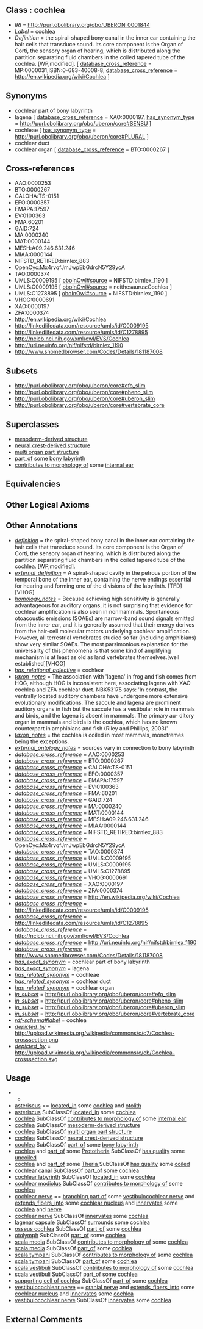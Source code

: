 
## Class : cochlea

 * *IRI* = http://purl.obolibrary.org/obo/UBERON_0001844
 * *Label* = cochlea
 * *Definition* = the spiral-shaped bony canal in the inner ear containing the hair cells that transduce sound. Its core component is the Organ of Corti, the sensory organ of hearing, which is distributed along the partition separating fluid chambers in the coiled tapered tube of the cochlea. [WP,modified]. [ [database_cross_reference](../../ef/oboInOwl#hasDbXref.md) = MP:0000031,ISBN:0-683-40008-8, [database_cross_reference](../../ef/oboInOwl#hasDbXref.md) = http://en.wikipedia.org/wiki/Cochlea ]

## Synonyms

 * cochlear part of bony labyrinth
 * lagena [ [database_cross_reference](../../ef/oboInOwl#hasDbXref.md) = XAO:0000197, [has_synonym_type](../../pe/oboInOwl#hasSynonymType.md) = http://purl.obolibrary.org/obo/uberon/core#SENSU ]
 * cochleae [ [has_synonym_type](../../pe/oboInOwl#hasSynonymType.md) = http://purl.obolibrary.org/obo/uberon/core#PLURAL ]
 * cochlear duct
 * cochlear organ [ [database_cross_reference](../../ef/oboInOwl#hasDbXref.md) = BTO:0000267 ]

## Cross-references

 * AAO:0000253
 * BTO:0000267
 * CALOHA:TS-0151
 * EFO:0000357
 * EMAPA:17597
 * EV:0100363
 * FMA:60201
 * GAID:724
 * MA:0000240
 * MAT:0000144
 * MESH:A09.246.631.246
 * MIAA:0000144
 * NIFSTD_RETIRED:birnlex_883
 * OpenCyc:Mx4rvqfJmJwpEbGdrcN5Y29ycA
 * TAO:0000374
 * UMLS:C0009195 [ [oboInOwl#source](../../ce/oboInOwl#source.md) = NIFSTD:birnlex_1190 ]
 * UMLS:C0009195 [ [oboInOwl#source](../../ce/oboInOwl#source.md) = ncithesaurus:Cochlea ]
 * UMLS:C1278895 [ [oboInOwl#source](../../ce/oboInOwl#source.md) = NIFSTD:birnlex_1190 ]
 * VHOG:0000691
 * XAO:0000197
 * ZFA:0000374
 * http://en.wikipedia.org/wiki/Cochlea
 * http://linkedlifedata.com/resource/umls/id/C0009195
 * http://linkedlifedata.com/resource/umls/id/C1278895
 * http://ncicb.nci.nih.gov/xml/owl/EVS/Cochlea
 * http://uri.neuinfo.org/nif/nifstd/birnlex_1190
 * http://www.snomedbrowser.com/Codes/Details/181187008

## Subsets

 * http://purl.obolibrary.org/obo/uberon/core#efo_slim
 * http://purl.obolibrary.org/obo/uberon/core#pheno_slim
 * http://purl.obolibrary.org/obo/uberon/core#uberon_slim
 * http://purl.obolibrary.org/obo/uberon/core#vertebrate_core

## Superclasses

 * [mesoderm-derived structure](../../UBERON/20/UBERON_0004120.md)
 * [neural crest-derived structure](../../UBERON/13/UBERON_0010313.md)
 * [multi organ part structure](../../UBERON/21/UBERON_0034921.md)
 * [part_of](../../BFO/50/BFO_0000050.md) some [bony labyrinth](../../UBERON/39/UBERON_0001839.md)
 * [contributes to morphology of](../../RO/33/RO_0002433.md) some [internal ear](../../UBERON/46/UBERON_0001846.md)

## Equivalencies


## Other Logical Axioms


## Other Annotations

 * *[definition](../../IAO/15/IAO_0000115.md)* = the spiral-shaped bony canal in the inner ear containing the hair cells that transduce sound. Its core component is the Organ of Corti, the sensory organ of hearing, which is distributed along the partition separating fluid chambers in the coiled tapered tube of the cochlea. [WP,modified].
 * *[external_definition](../../UBPROP/01/UBPROP_0000001.md)* = A spiral-shaped cavity in the petrous portion of the temporal bone of the inner ear, containing the nerve endings essential for hearing and forming one of the divisions of the labyrinth. [TFD][VHOG]
 * *[homology_notes](../../UBPROP/03/UBPROP_0000003.md)* = Because achieving high sensitivity is generally advantageous for auditory organs, it is not surprising that evidence for cochlear amplification is also seen in nonmammals. Spontaneous otoacoustic emissions (SOAEs) are narrow-band sound signals emitted from the inner ear, and it is generally assumed that their energy derives from the hair-cell molecular motors underlying cochlear amplification. However, all terrestrial vertebrates studied so far (including amphibians) show very similar SOAEs. The most parsimonious explanation for the universality of this phenomena is that some kind of amplifying mechanism is at least as old as land vertebrates themselves.[well established][VHOG]
 * *[has_relational_adjective](../../UBPROP/07/UBPROP_0000007.md)* = cochlear
 * *[taxon_notes](../../UBPROP/08/UBPROP_0000008.md)* = The association with 'lagena' in frog and fish comes from HOG, although HOG is inconsistent here, associating lagena with XAO cochlea and ZFA cochlear duct. NBK53175 says: 'In contrast, the ventrally located auditory chambers have undergone more extensive evolutionary modifications. The saccule and lagena are prominent auditory organs in fish but the saccule has a vestibular role in mammals and birds, and the lagena is absent in mammals. The primary au- ditory organ in mammals and birds is the cochlea, which has no known counterpart in amphibians and fish (Riley and Phillips, 2003)'
 * *[taxon_notes](../../UBPROP/08/UBPROP_0000008.md)* = the cochlea is coiled in most mammals, monotremes being the exceptions. 
 * *[external_ontology_notes](../../UBPROP/12/UBPROP_0000012.md)* = sources vary in connection to bony labyrinth
 * *[database_cross_reference](../../ef/oboInOwl#hasDbXref.md)* = AAO:0000253
 * *[database_cross_reference](../../ef/oboInOwl#hasDbXref.md)* = BTO:0000267
 * *[database_cross_reference](../../ef/oboInOwl#hasDbXref.md)* = CALOHA:TS-0151
 * *[database_cross_reference](../../ef/oboInOwl#hasDbXref.md)* = EFO:0000357
 * *[database_cross_reference](../../ef/oboInOwl#hasDbXref.md)* = EMAPA:17597
 * *[database_cross_reference](../../ef/oboInOwl#hasDbXref.md)* = EV:0100363
 * *[database_cross_reference](../../ef/oboInOwl#hasDbXref.md)* = FMA:60201
 * *[database_cross_reference](../../ef/oboInOwl#hasDbXref.md)* = GAID:724
 * *[database_cross_reference](../../ef/oboInOwl#hasDbXref.md)* = MA:0000240
 * *[database_cross_reference](../../ef/oboInOwl#hasDbXref.md)* = MAT:0000144
 * *[database_cross_reference](../../ef/oboInOwl#hasDbXref.md)* = MESH:A09.246.631.246
 * *[database_cross_reference](../../ef/oboInOwl#hasDbXref.md)* = MIAA:0000144
 * *[database_cross_reference](../../ef/oboInOwl#hasDbXref.md)* = NIFSTD_RETIRED:birnlex_883
 * *[database_cross_reference](../../ef/oboInOwl#hasDbXref.md)* = OpenCyc:Mx4rvqfJmJwpEbGdrcN5Y29ycA
 * *[database_cross_reference](../../ef/oboInOwl#hasDbXref.md)* = TAO:0000374
 * *[database_cross_reference](../../ef/oboInOwl#hasDbXref.md)* = UMLS:C0009195
 * *[database_cross_reference](../../ef/oboInOwl#hasDbXref.md)* = UMLS:C0009195
 * *[database_cross_reference](../../ef/oboInOwl#hasDbXref.md)* = UMLS:C1278895
 * *[database_cross_reference](../../ef/oboInOwl#hasDbXref.md)* = VHOG:0000691
 * *[database_cross_reference](../../ef/oboInOwl#hasDbXref.md)* = XAO:0000197
 * *[database_cross_reference](../../ef/oboInOwl#hasDbXref.md)* = ZFA:0000374
 * *[database_cross_reference](../../ef/oboInOwl#hasDbXref.md)* = http://en.wikipedia.org/wiki/Cochlea
 * *[database_cross_reference](../../ef/oboInOwl#hasDbXref.md)* = http://linkedlifedata.com/resource/umls/id/C0009195
 * *[database_cross_reference](../../ef/oboInOwl#hasDbXref.md)* = http://linkedlifedata.com/resource/umls/id/C1278895
 * *[database_cross_reference](../../ef/oboInOwl#hasDbXref.md)* = http://ncicb.nci.nih.gov/xml/owl/EVS/Cochlea
 * *[database_cross_reference](../../ef/oboInOwl#hasDbXref.md)* = http://uri.neuinfo.org/nif/nifstd/birnlex_1190
 * *[database_cross_reference](../../ef/oboInOwl#hasDbXref.md)* = http://www.snomedbrowser.com/Codes/Details/181187008
 * *[has_exact_synonym](../../ym/oboInOwl#hasExactSynonym.md)* = cochlear part of bony labyrinth
 * *[has_exact_synonym](../../ym/oboInOwl#hasExactSynonym.md)* = lagena
 * *[has_related_synonym](../../ym/oboInOwl#hasRelatedSynonym.md)* = cochleae
 * *[has_related_synonym](../../ym/oboInOwl#hasRelatedSynonym.md)* = cochlear duct
 * *[has_related_synonym](../../ym/oboInOwl#hasRelatedSynonym.md)* = cochlear organ
 * *[in_subset](../../et/oboInOwl#inSubset.md)* = http://purl.obolibrary.org/obo/uberon/core#efo_slim
 * *[in_subset](../../et/oboInOwl#inSubset.md)* = http://purl.obolibrary.org/obo/uberon/core#pheno_slim
 * *[in_subset](../../et/oboInOwl#inSubset.md)* = http://purl.obolibrary.org/obo/uberon/core#uberon_slim
 * *[in_subset](../../et/oboInOwl#inSubset.md)* = http://purl.obolibrary.org/obo/uberon/core#vertebrate_core
 * *[rdf-schema#label](../../el/rdf-schema#label.md)* = cochlea
 * *[depicted_by](../../depicted/by/depicted_by.md)* = http://upload.wikimedia.org/wikipedia/commons/c/c7/Cochlea-crosssection.png
 * *[depicted_by](../../depicted/by/depicted_by.md)* = http://upload.wikimedia.org/wikipedia/commons/c/cb/Cochlea-crosssection.svg

## Usage

 * -
 * [asteriscus](../../UBERON/15/UBERON_2000315.md) == [located_in](../../RO/25/RO_0001025.md) some [cochlea](../../UBERON/44/UBERON_0001844.md) and [otolith](../../UBERON/80/UBERON_0002280.md)
 * [asteriscus](../../UBERON/15/UBERON_2000315.md) SubClassOf [located_in](../../RO/25/RO_0001025.md) some [cochlea](../../UBERON/44/UBERON_0001844.md)
 * [cochlea](../../UBERON/44/UBERON_0001844.md) SubClassOf [contributes to morphology of](../../RO/33/RO_0002433.md) some [internal ear](../../UBERON/46/UBERON_0001846.md)
 * [cochlea](../../UBERON/44/UBERON_0001844.md) SubClassOf [mesoderm-derived structure](../../UBERON/20/UBERON_0004120.md)
 * [cochlea](../../UBERON/44/UBERON_0001844.md) SubClassOf [multi organ part structure](../../UBERON/21/UBERON_0034921.md)
 * [cochlea](../../UBERON/44/UBERON_0001844.md) SubClassOf [neural crest-derived structure](../../UBERON/13/UBERON_0010313.md)
 * [cochlea](../../UBERON/44/UBERON_0001844.md) SubClassOf [part_of](../../BFO/50/BFO_0000050.md) some [bony labyrinth](../../UBERON/39/UBERON_0001839.md)
 * [cochlea](../../UBERON/44/UBERON_0001844.md) and [part_of](../../BFO/50/BFO_0000050.md) some [Prototheria](../../NCBITaxon/54/NCBITaxon_9254.md) SubClassOf [has quality](../../RO/86/RO_0000086.md) some [uncoiled](../../PATO/15/PATO_0000415.md)
 * [cochlea](../../UBERON/44/UBERON_0001844.md) and [part_of](../../BFO/50/BFO_0000050.md) some [Theria <Mammalia>](../../NCBITaxon/25/NCBITaxon_32525.md) SubClassOf [has quality](../../RO/86/RO_0000086.md) some [coiled](../../PATO/04/PATO_0000404.md)
 * [cochlear canal](../../UBERON/06/UBERON_0006106.md) SubClassOf [part_of](../../BFO/50/BFO_0000050.md) some [cochlea](../../UBERON/44/UBERON_0001844.md)
 * [cochlear labyrinth](../../UBERON/99/UBERON_0002499.md) SubClassOf [located_in](../../RO/25/RO_0001025.md) some [cochlea](../../UBERON/44/UBERON_0001844.md)
 * [cochlear modiolus](../../UBERON/23/UBERON_0006723.md) SubClassOf [contributes to morphology of](../../RO/33/RO_0002433.md) some [cochlea](../../UBERON/44/UBERON_0001844.md)
 * [cochlear nerve](../../UBERON/27/UBERON_0004727.md) == [branching part of](../../RO/80/RO_0002380.md) some [vestibulocochlear nerve](../../UBERON/48/UBERON_0001648.md) and [extends_fibers_into](../../core#extends/to/core#extends_fibers_into.md) some [cochlear nucleus](../../UBERON/20/UBERON_0001720.md) and [innervates](../../RO/34/RO_0002134.md) some [cochlea](../../UBERON/44/UBERON_0001844.md) and [nerve](../../UBERON/21/UBERON_0001021.md)
 * [cochlear nerve](../../UBERON/27/UBERON_0004727.md) SubClassOf [innervates](../../RO/34/RO_0002134.md) some [cochlea](../../UBERON/44/UBERON_0001844.md)
 * [lagenar capsule](../../UBERON/20/UBERON_2001620.md) SubClassOf [surrounds](../../RO/21/RO_0002221.md) some [cochlea](../../UBERON/44/UBERON_0001844.md)
 * [osseus cochlea](../../UBERON/23/UBERON_0007223.md) SubClassOf [part_of](../../BFO/50/BFO_0000050.md) some [cochlea](../../UBERON/44/UBERON_0001844.md)
 * [otolymph](../../UBERON/86/UBERON_0006586.md) SubClassOf [part_of](../../BFO/50/BFO_0000050.md) some [cochlea](../../UBERON/44/UBERON_0001844.md)
 * [scala media](../../UBERON/95/UBERON_0002295.md) SubClassOf [contributes to morphology of](../../RO/33/RO_0002433.md) some [cochlea](../../UBERON/44/UBERON_0001844.md)
 * [scala media](../../UBERON/95/UBERON_0002295.md) SubClassOf [part_of](../../BFO/50/BFO_0000050.md) some [cochlea](../../UBERON/44/UBERON_0001844.md)
 * [scala tympani](../../UBERON/64/UBERON_0001864.md) SubClassOf [contributes to morphology of](../../RO/33/RO_0002433.md) some [cochlea](../../UBERON/44/UBERON_0001844.md)
 * [scala tympani](../../UBERON/64/UBERON_0001864.md) SubClassOf [part_of](../../BFO/50/BFO_0000050.md) some [cochlea](../../UBERON/44/UBERON_0001844.md)
 * [scala vestibuli](../../UBERON/63/UBERON_0001863.md) SubClassOf [contributes to morphology of](../../RO/33/RO_0002433.md) some [cochlea](../../UBERON/44/UBERON_0001844.md)
 * [scala vestibuli](../../UBERON/63/UBERON_0001863.md) SubClassOf [part_of](../../BFO/50/BFO_0000050.md) some [cochlea](../../UBERON/44/UBERON_0001844.md)
 * [supporting cell of cochlea](../../CL/15/CL_0002315.md) SubClassOf [part_of](../../BFO/50/BFO_0000050.md) some [cochlea](../../UBERON/44/UBERON_0001844.md)
 * [vestibulocochlear nerve](../../UBERON/48/UBERON_0001648.md) == [cranial nerve](../../UBERON/85/UBERON_0001785.md) and [extends_fibers_into](../../core#extends/to/core#extends_fibers_into.md) some [cochlear nucleus](../../UBERON/20/UBERON_0001720.md) and [innervates](../../RO/34/RO_0002134.md) some [cochlea](../../UBERON/44/UBERON_0001844.md)
 * [vestibulocochlear nerve](../../UBERON/48/UBERON_0001648.md) SubClassOf [innervates](../../RO/34/RO_0002134.md) some [cochlea](../../UBERON/44/UBERON_0001844.md)

## External Comments

